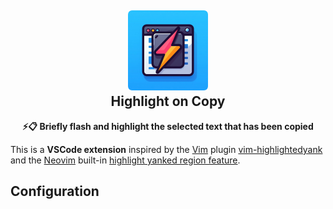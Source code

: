 <h2 align="center"><img src="./images/icon.png" height="128"><br>Highlight on Copy</h2>
<p align="center"><strong>⚡️📋 Briefly flash and highlight the selected text that has been copied

</strong></p>

<!-- <p align=center>
<a href="https://marketplace.visualstudio.com/items?itemName=asvetliakov.vscode-neovim"><img src="https://img.shields.io/visual-studio-marketplace/v/asvetliakov.vscode-neovim?color=%234c1&label=Visual%20Studio%20Marketplace"></a>
</p> -->

This is a **VSCode extension** inspired by the [Vim](https://www.vim.org/) plugin [vim-highlightedyank](https://github.com/machakann/vim-highlightedyank)
 and the
[Neovim](https://github.com/neovim/neovim) built-in [highlight yanked region feature](https://github.com/neovim/neovim/pull/12279).


## Configuration

